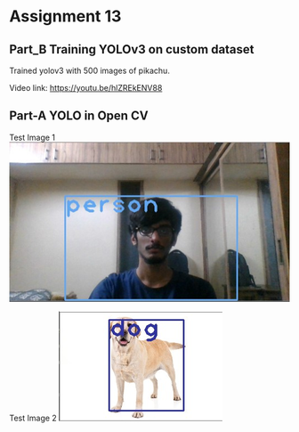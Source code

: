 # Assignment 13
## Part_B  Training YOLOv3 on custom dataset
Trained yolov3 with 500 images of pikachu.

Video link: https://youtu.be/hlZREkENV88



## Part-A  YOLO in Open CV
Test Image 1
![](yoloimg1.jpg)

Test Image 2
![](yoloimg2.jpg)

